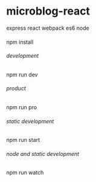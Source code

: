 # microblog-react
express react webpack es6 node

#### 
  npm install
  
###### development
  npm run dev
###### product
  npm run pro  
###### static development
  npm run start
###### node and static development 
  npm run watch  
  

